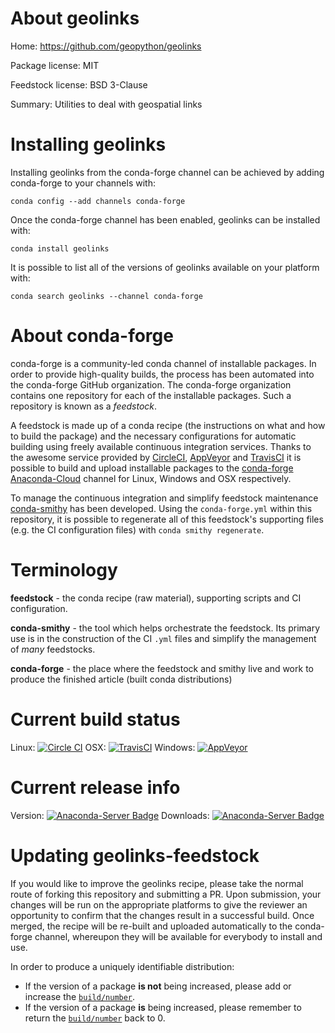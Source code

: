 About geolinks
==============

Home: https://github.com/geopython/geolinks

Package license: MIT

Feedstock license: BSD 3-Clause

Summary: Utilities to deal with geospatial links



Installing geolinks
===================

Installing geolinks from the conda-forge channel can be achieved by adding conda-forge to your channels with:

```
conda config --add channels conda-forge
```

Once the conda-forge channel has been enabled, geolinks can be installed with:

```
conda install geolinks
```

It is possible to list all of the versions of geolinks available on your platform with:

```
conda search geolinks --channel conda-forge
```


About conda-forge
=================

conda-forge is a community-led conda channel of installable packages.
In order to provide high-quality builds, the process has been automated into the
conda-forge GitHub organization. The conda-forge organization contains one repository 
for each of the installable packages. Such a repository is known as a *feedstock*.

A feedstock is made up of a conda recipe (the instructions on what and how to build
the package) and the necessary configurations for automatic building using freely
available continuous integration services. Thanks to the awesome service provided by
[CircleCI](https://circleci.com/), [AppVeyor](http://www.appveyor.com/)
and [TravisCI](https://travis-ci.org/) it is possible to build and upload installable
packages to the [conda-forge](https://anaconda.org/conda-forge)
[Anaconda-Cloud](http://docs.anaconda.org/) channel for Linux, Windows and OSX respectively.

To manage the continuous integration and simplify feedstock maintenance
[conda-smithy](http://github.com/conda-forge/conda-smithy) has been developed.
Using the ``conda-forge.yml`` within this repository, it is possible to regenerate all of
this feedstock's supporting files (e.g. the CI configuration files) with ``conda smithy regenerate``.


Terminology
===========

**feedstock** - the conda recipe (raw material), supporting scripts and CI configuration.

**conda-smithy** - the tool which helps orchestrate the feedstock.
                   Its primary use is in the construction of the CI ``.yml`` files
                   and simplify the management of *many* feedstocks.

**conda-forge** - the place where the feedstock and smithy live and work to
                  produce the finished article (built conda distributions)

Current build status
====================

Linux: [![Circle CI](https://circleci.com/gh/conda-forge/geolinks-feedstock.svg?style=svg)](https://circleci.com/gh/conda-forge/geolinks-feedstock)
OSX: [![TravisCI](https://travis-ci.org/conda-forge/geolinks-feedstock.svg?branch=master)](https://travis-ci.org/conda-forge/geolinks-feedstock) 
Windows: [![AppVeyor](https://ci.appveyor.com/api/projects/status/github/conda-forge/geolinks-feedstock?svg=True)](https://ci.appveyor.com/project/conda-forge/geolinks-feedstock/branch/master)

Current release info
====================
Version: [![Anaconda-Server Badge](https://anaconda.org/conda-forge/geolinks/badges/version.svg)](https://anaconda.org/conda-forge/geolinks)
Downloads: [![Anaconda-Server Badge](https://anaconda.org/conda-forge/geolinks/badges/downloads.svg)](https://anaconda.org/conda-forge/geolinks)


Updating geolinks-feedstock
===========================

If you would like to improve the geolinks recipe, please take the normal
route of forking this repository and submitting a PR. Upon submission, your changes will
be run on the appropriate platforms to give the reviewer an opportunity to confirm that the
changes result in a successful build. Once merged, the recipe will be re-built and uploaded
automatically to the conda-forge channel, whereupon they will be available for everybody to
install and use.

In order to produce a uniquely identifiable distribution:
 * If the version of a package **is not** being increased, please add or increase
   the [``build/number``](http://conda.pydata.org/docs/building/meta-yaml.html#build-number-and-string). 
 * If the version of a package **is** being increased, please remember to return
   the [``build/number``](http://conda.pydata.org/docs/building/meta-yaml.html#build-number-and-string)
   back to 0.
